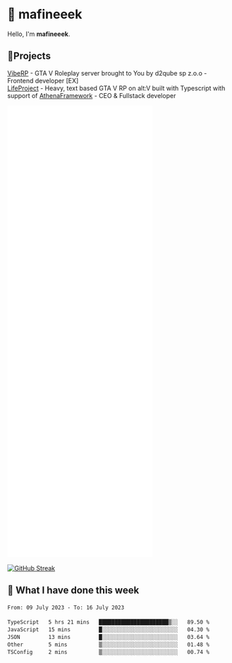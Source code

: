 # 👋 mafineeek
Hello, I'm **mafineeek**.

## 📝Projects

[VibeRP](https://v-rp.pl) - GTA V Roleplay server brought to You by d2qube sp z.o.o - Frontend developer [EX]
<br>
[LifeProject](https://github.com/LifeProject-Roleplay/) - Heavy, text based GTA V RP on alt:V built with Typescript with support of [AthenaFramework](https://github.com/Athena-Roleplay-Framework/) - CEO & Fullstack developer

![](./github-metrics.svg)

[![GitHub Streak](https://streak-stats.demolab.com/?user=mafineeek)](https://git.io/streak-stats)

## 📰 What I have done this week
<!--START_SECTION:waka-->

```txt
From: 09 July 2023 - To: 16 July 2023

TypeScript   5 hrs 21 mins   ██████████████████████▒░░   89.50 %
JavaScript   15 mins         █░░░░░░░░░░░░░░░░░░░░░░░░   04.30 %
JSON         13 mins         █░░░░░░░░░░░░░░░░░░░░░░░░   03.64 %
Other        5 mins          ▒░░░░░░░░░░░░░░░░░░░░░░░░   01.48 %
TSConfig     2 mins          ▒░░░░░░░░░░░░░░░░░░░░░░░░   00.74 %
```

<!--END_SECTION:waka-->
